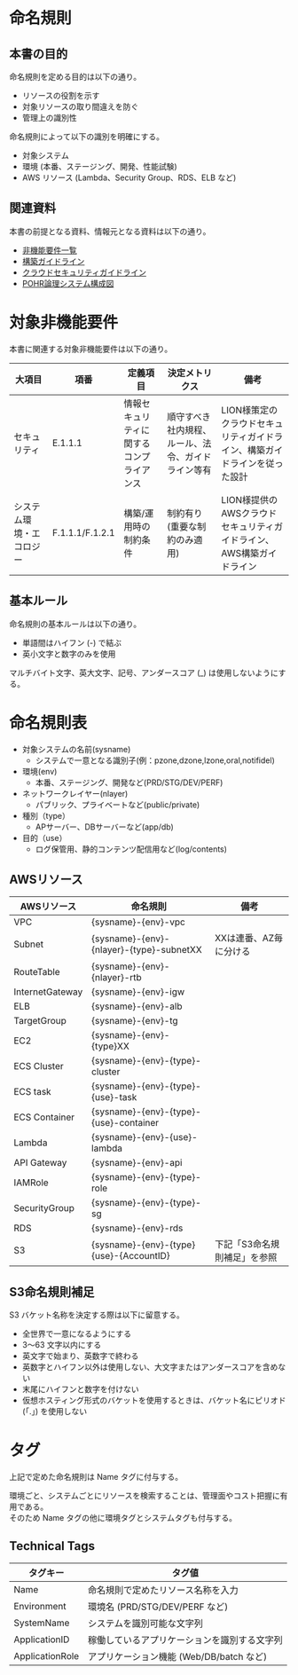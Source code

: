 # 命名規則
## 本書の目的
命名規則を定める目的は以下の通り。  

* リソースの役割を示す
* 対象リソースの取り間違えを防ぐ
* 管理上の識別性

命名規則によって以下の識別を明確にする。  

* 対象システム
* 環境 (本番、ステージング、開発、性能試験)
* AWS リソース (Lambda、Security Group、RDS、ELB など)

## 関連資料
本書の前提となる資料、情報元となる資料は以下の通り。  

* [非機能要件一覧](https://docs.google.com/spreadsheets/d/1B5z5-YWOrzDnu0gY5AM-_wRCRX9LD9EZ/edit?usp=share_link&ouid=106375452255861814726&rtpof=true&sd=true)
* [構築ガイドライン](https://drive.google.com/file/d/1KaAbHae4c2WQy37im2Ujmpvk_nD-QD8-/view?usp=share_link)
* [クラウドセキュリティガイドライン](https://docs.google.com/document/d/1uHi7mWWJaxotaLL3iJ90vqa7ZCzF9PId/edit?usp=share_link&ouid=106375452255861814726&rtpof=true&sd=true)
* [POHR論理システム構成図](https://app.diagrams.net/#G122z8inmGkVqX_vwh6zkzKVSDbcr20eBX)

# 対象非機能要件
本書に関連する対象非機能要件は以下の通り。

|大項目|項番|定義項目|決定メトリクス|備考|
|---|---|---|---|---|
|セキュリティ|E.1.1.1|情報セキュリティに関するコンプライアンス|順守すべき社内規程、ルール、法令、ガイドライン等有|LION様策定のクラウドセキュリティガイドライン、構築ガイドラインを従った設計|
|システム環境・エコロジー|F.1.1.1/F.1.2.1|構築/運用時の制約条件|制約有り(重要な制約のみ適用)|LION様提供のAWSクラウドセキュリティガイドライン、AWS構築ガイドライン|

## 基本ルール
命名規則の基本ルールは以下の通り。  

* 単語間はハイフン (-) で結ぶ
* 英小文字と数字のみを使用

マルチバイト文字、英大文字、記号、アンダースコア (_) は使用しないようにする。  

# 命名規則表
* 対象システムの名前(sysname)
    * システムで一意となる識別子(例：pzone,dzone,lzone,oral,notifidel)
* 環境(env)
    * 本番、ステージング、開発など(PRD/STG/DEV/PERF)
* ネットワークレイヤー(nlayer)
    * パブリック、プライベートなど(public/private)
* 種別（type）
    * APサーバー、DBサーバーなど(app/db)
* 目的（use）
    * ログ保管用、静的コンテンツ配信用など(log/contents)

## AWSリソース

|AWSリソース|命名規則|備考|
|---|---|---|
|VPC|{sysname}-{env}-vpc| |
|Subnet|{sysname}-{env}-{nlayer}-{type}-subnetXX|XXは連番、AZ毎に分ける|
|RouteTable|{sysname}-{env}-{nlayer}-rtb||
|InternetGateway|{sysname}-{env}-igw||
|ELB|{sysname}-{env}-alb||
|TargetGroup|{sysname}-{env}-tg||
|EC2|{sysname}-{env}-{type}XX||
|ECS Cluster|{sysname}-{env}-{type}-cluster||
|ECS task|{sysname}-{env}-{type}-{use}-task||
|ECS Container|{sysname}-{env}-{type}-{use}-container||
|Lambda|{sysname}-{env}-{use}-lambda| |
|API Gateway|{sysname}-{env}-api| |
|IAMRole|{sysname}-{env}-{type}-role||
|SecurityGroup|{sysname}-{env}-{type}-sg||
|RDS|{sysname}-{env}-rds||
|S3|{sysname}-{env}-{type}{use}-{AccountID}|下記「S3命名規則補足」を参照|

## S3命名規則補足
S3 バケット名称を決定する際は以下に留意する。  

* 全世界で一意になるようにする
* 3～63 文字以内にする
* 英文字で始まり、英数字で終わる
* 英数字とハイフン以外は使用しない、大文字またはアンダースコアを含めない
* 末尾にハイフンと数字を付けない
* 仮想ホスティング形式のバケットを使用するときは、バケット名にピリオド (「.」) を使用しない


# タグ
上記で定めた命名規則は Name タグに付与する。  

環境ごと、システムごとにリソースを検索することは、管理面やコスト把握に有用である。  
そのため Name タグの他に環境タグとシステムタグも付与する。  

## Technical Tags

|タグキー|タグ値|
|---|---|
|Name|命名規則で定めたリソース名称を入力|
|Environment|環境名 (PRD/STG/DEV/PERF など) |
|SystemName|システムを識別可能な文字列|
|ApplicationID|稼働しているアプリケーションを識別する文字列|
|ApplicationRole|アプリケーション機能 (Web/DB/batch など)|




